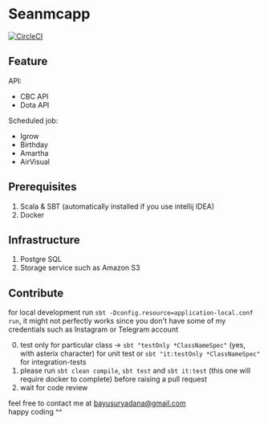 # Seanmcapp
[![CircleCI](https://circleci.com/gh/bayusuryadana/seanmcapp.svg?style=svg)](https://circleci.com/gh/bayusuryadana/seanmcapp)

## Feature
API:
- CBC API
- Dota API

Scheduled job:
- Igrow
- Birthday
- Amartha
- AirVisual

## Prerequisites
1. Scala & SBT (automatically installed if you use intellij IDEA)
2. Docker
 
## Infrastructure
1. Postgre SQL 
2. Storage service such as Amazon S3

## Contribute
for local development run `sbt -Dconfig.resource=application-local.conf run`, it might not perfectly works since you don't have some of my credentials such as Instagram or Telegram account

0. test only for particular class -> `sbt "testOnly *ClassNameSpec"` (yes, with asterix character) for unit test or `sbt "it:testOnly *ClassNameSpec"` for integration-tests
1. please run `sbt clean compile`, `sbt test` and `sbt it:test` (this one will require docker to complete) before raising a pull request
2. wait for code review

feel free to contact me at bayusuryadana@gmail.com  
happy coding ^^
